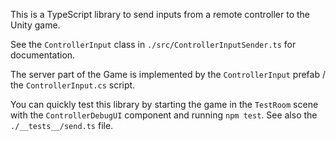 This is a TypeScript library to send inputs from a remote controller to the
Unity game.

See the `ControllerInput` class in `./src/ControllerInputSender.ts` for
documentation.

The server part of the Game is implemented by the `ControllerInput` prefab /
the `ControllerInput.cs` script.

You can quickly test this library by starting the game in the `TestRoom` scene
with the `ControllerDebugUI` component and running `npm test`.
See also the `./__tests__/send.ts` file.
